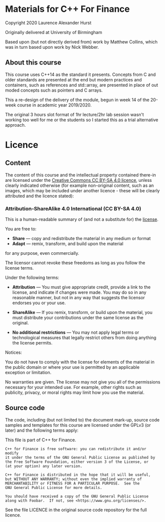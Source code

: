 # Materials for C++ For Finance

Copyright 2020 Laurence Alexander Hurst

Originally delivered at University of Birmingham

Based upon (but not directly derived from) work by Matthew Collins, which was in turn based upon work by Nick Webber.

## About this course

This course uses C++14 as the standard it presents.  Concepts from C and older standards are presented at the end but modern practices and containers, such as references and std::array, are presented in place of out moded concepts such as pointers and C arrays.

This a re-design of the delivery of the module, begun in week 14 of the 20-week course in academic year 2019/2020.

The original 3 hours slot format of 1hr lecture/2hr lab session wasn't working too well for me or the students so I started this as a trial alternative approach.

# Licence

## Content

The content of this course and the intellectual property contained there-in are licensed under the [Creative Commons CC BY-SA 4.0 licence](https://creativecommons.org/licenses/by-sa/4.0/), unless clearly indicated otherwise (for example non-original content, such as an images, which may be included under another licence - these will be clearly attributed and the licence stated):

### Attribution-ShareAlike 4.0 International (CC BY-SA 4.0)

This is a human-readable summary of (and not a substitute for) the [license](https://creativecommons.org/licenses/by-sa/4.0/legalcode).

You are free to:

+ **Share** — copy and redistribute the material in any medium or format
+ **Adapt** — remix, transform, and build upon the material

for any purpose, even commercially.

The licensor cannot revoke these freedoms as long as you follow the license terms.

Under the following terms:

+ **Attribution** — You must give appropriate credit, provide a link to the license, and indicate if changes were made. You may do so in any reasonable manner, but not in any way that suggests the licensor endorses you or your use.

+ **ShareAlike** — If you remix, transform, or build upon the material, you must distribute your contributions under the same license as the original.

+ **No additional restrictions** — You may not apply legal terms or technological measures that legally restrict others from doing anything the license permits.

Notices:

You do not have to comply with the license for elements of the material in the public domain or where your use is permitted by an applicable exception or limitation.

No warranties are given. The license may not give you all of the permissions necessary for your intended use. For example, other rights such as publicity, privacy, or moral rights may limit how you use the material.

## Source code

The code, including (but not limited to) the document mark-up, source code samples and templates for this course are licensed under the GPLv3 (or later) and the following terms apply:

This file is part of C++ for Finance.

    C++ for Finance is free software: you can redistribute it and/or modify
    it under the terms of the GNU General Public License as published by
    the Free Software Foundation, either version 3 of the License, or
    (at your option) any later version.

    C++ for Finance is distributed in the hope that it will be useful,
    but WITHOUT ANY WARRANTY; without even the implied warranty of
    MERCHANTABILITY or FITNESS FOR A PARTICULAR PURPOSE.  See the
    GNU General Public License for more details.

    You should have received a copy of the GNU General Public License
    along with Foobar.  If not, see <https://www.gnu.org/licenses/>.

See the file LICENCE in the original source code repository for the
full licence.
